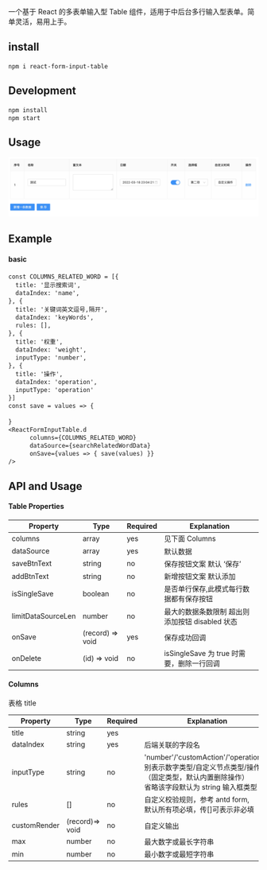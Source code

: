 一个基于 React 的多表单输入型 Table 组件，适用于中后台多行输入型表单。简单灵活，易用上手。

## install

```
npm i react-form-input-table
```

## Development

```
npm install
npm start
```

## Usage

![基本使用](./stories/basic.png)

## Example

#### basic

```
const COLUMNS_RELATED_WORD = [{
  title: '显示搜索词',
  dataIndex: 'name',
}, {
  title: '关键词英文逗号,隔开',
  dataIndex: 'keyWords',
  rules: [],
}, {
  title: '权重',
  dataIndex: 'weight',
  inputType: 'number',
}, {
  title: '操作',
  dataIndex: 'operation',
  inputType: 'operation'
}]
const save = values => {

}
<ReactFormInputTable.d
      columns={COLUMNS_RELATED_WORD}
      dataSource={searchRelatedWordData}
      onSave={values => { save(values) }}
/>
```

## API and Usage

#### Table Properties

| Property           | Type             | Required | Explanation                                     |
| ------------------ | ---------------- | -------- | ----------------------------------------------- |
| columns            | array            | yes      | 见下面 Columns                                  |
| dataSource         | array            | yes      | 默认数据                                        |
| saveBtnText        | string           | no       | 保存按钮文案 默认 ‘保存’                        |
| addBtnText         | string           | no       | 新增按钮文案 默认添加                           |
| isSingleSave       | boolean          | no       | 是否单行保存,此模式每行数据都有保存按钮         |
| limitDataSourceLen | number           | no       | 最大的数据条数限制 超出则添加按钮 disabled 状态 |
| onSave             | (record) => void | yes      | 保存成功回调                                    |
| onDelete           | (id) => void     | no       | isSingleSave 为 true 时需要，删除一行回调       |

#### Columns

表格 title

| Property     | Type            | Required | Explanation                                                                                                                                  |
| ------------ | --------------- | -------- | -------------------------------------------------------------------------------------------------------------------------------------------- |
| title        | string          | yes      |                                                                                                                                              |
| dataIndex    | string          | yes      | 后端关联的字段名                                                                                                                             |
| inputType    | string          | no       | 'number'/'customAction'/'operation'分别表示数字类型/自定义节点类型/操作（固定类型，默认内置删除操作） <br>省略该字段默认为 string 输入框类型 |
| rules        | []              | no       | 自定义校验规则，参考 antd form,<br>默认所有项必填，传[]可表示非必填                                                                          |
| customRender | (record)=> void | no       | 自定义输出                                                                                                                                   |
| max          | number          | no       | 最大数字或最长字符串                                                                                                                         |
| min          | number          | no       | 最小数字或最短字符串                                                                                                                         |
